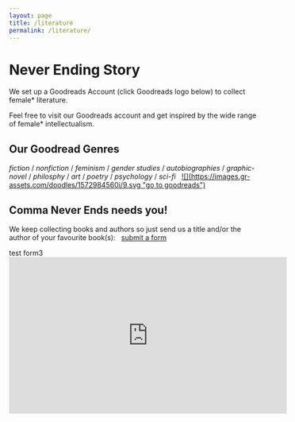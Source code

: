 ```yaml
---
layout: page
title: /literature
permalink: /literature/
---
```


<h1>Never Ending Story</h1>
We set up a Goodreads Account (click Goodreads logo below) to collect female* literature. 

Feel free to visit our Goodreads account and get inspired by the wide range of female* intellectualism. 
&nbsp;
&nbsp;
<h2>Our Goodread Genres</h2>
<em>fiction</em> / <em>nonfiction</em> / <em>feminism</em> / <em>gender studies</em> / <em>autobiographies</em> / <em>graphic-novel</em> / <em>philosphy</em> / <em>art</em> / <em>poetry</em> / <em>psychology</em> / <em>sci-fi</em>
&nbsp;
<a href="https://www.goodreads.com/user/show/104617976-commaneverends" target="_blank">![](https://images.gr-assets.com/doodles/1572984560i/9.svg "go to goodreads")</a>

<h2>Comma Never Ends needs you!</h2>            
We keep collecting books and authors so just send us a title and/or the author of your favourite book(s): 
&nbsp;
<a href="https://airtable.com/shreaQ9jTsWLpJSXK" target="_blank">submit a form</a>

test form3
    <iframe width="560" height="315"
src="https://www.youtube.com/embed/xOeWEhXq6nw" 
frameborder="0" 
allow="accelerometer; autoplay; encrypted-media; gyroscope; picture-in-picture" 
allowfullscreen></iframe>
